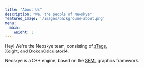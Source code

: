 ```yaml
---
title: "About Us"
description: "We, the people of Neoskye"
featured_image: '/images/background-about.png'
menu:
  main:
    weight: 1
---
```


Hey! We're the Neoskye team, consisting of
[zTags](https://github.com/zTags),  
[Xeight](https://github.com/x8c8r), 
and [BrokenCalculator14](https://github.com/BrokenCalculator14).

Neoskye is a C++ engine, based on the [SFML](https://sfml-dev.org/) graphics framework.